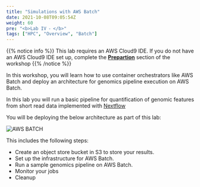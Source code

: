 ```yaml
---
title: "Simulations with AWS Batch"
date: 2021-10-08T09:05:54Z
weight: 60
pre: "<b>Lab IV ⁃ </b>"
tags: ["HPC", "Overview", "Batch"]
---
```


<!--
**Fully managed batch processing at any scale**

AWS Batch enables developers, scientists, and engineers to easily and efficiently run hundreds of thousands of batch computing jobs on AWS. AWS Batch dynamically provisions the optimal quantity and type of compute resources (e.g., CPU or memory optimized instances) based on the volume and specific resource requirements of the batch jobs submitted. With AWS Batch, there is no need to install and manage batch computing software or server clusters that you use to run your jobs, allowing you to focus on analyzing results and solving problems. AWS Batch plans, schedules, and executes your batch computing workloads across the full range of AWS compute services and features, such as Amazon EC2 and Spot Instances.

There is no additional charge for AWS Batch. You only pay for the AWS resources (e.g. EC2 instances) you create to store and run your batch jobs.
For more details on that topic see the [AWS Batch](https://aws.amazon.com/batch/)

Key advantages of AWS Batch

AWS Batch eliminates the need to operate third-party commercial or open source batch processing solutions. There is no batch software or servers to install or manage. AWS Batch manages all the infrastructure for you, avoiding the complexities of provisioning, managing, monitoring, and scaling your batch computing jobs.

**Fully managed**

AWS Batch eliminates the need to operate third-party commercial or open source batch processing solutions. There is no batch software or servers to install or manage. AWS Batch manages all the infrastructure for you, avoiding the complexities of provisioning, managing, monitoring, and scaling your batch computing jobs.

**Integrated with AWS**

AWS Batch is natively integrated with the AWS platform, allowing you to leverage the scaling, networking, and access management capabilities of AWS. This makes it easy to run jobs that safely and securely retrieve and write data to and from AWS data stores such as Amazon S3 or Amazon DynamoDB.

**Cost optimized resource provisioning**
AWS Batch provisions compute resources and optimizes the job distribution based on the volume and resource requirements of the submitted batch jobs. AWS Batch dynamically scales compute resources to any quantity required to run your batch jobs, freeing you from the constraints of fixed-capacity clusters. AWS Batch will utilize Spot Instances on your behalf, reducing the cost of running your batch jobs further. -->

{{% notice info %}}
This lab requires an AWS Cloud9 IDE. If you do not have an AWS Cloud9 IDE set up, complete the **[Prepartion](/02-aws-getting-started.html)** section of the workshop
{{% /notice %}}

In this workshop, you will learn how to use container orchestrators like AWS Batch and deploy an architecture for genomics pipeline execution on AWS Batch.

In this lab you will run a basic pipeline for quantification of genomic features from short read data implemented with [Nextflow](https://www.nextflow.io/index.html)

You will be deploying the below architecture as part of this lab:

![AWS BATCH](/images/aws-batch/SC22/lab4-intro-arch.png)

This includes the following steps:

- Create an object store bucket in S3 to store your results.
- Set up the infrastructure for AWS Batch.
- Run a sample genomics pipeline on AWS Batch.
- Monitor your jobs 
- Cleanup


